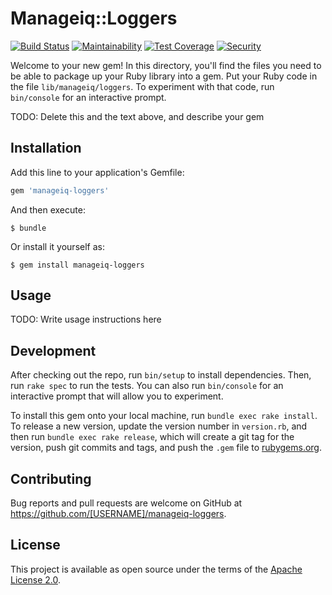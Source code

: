 # Manageiq::Loggers

[![Build Status](https://travis-ci.org/ManageIQ/manageiq-loggers.svg)](https://travis-ci.org/ManageIQ/manageiq-loggers)
[![Maintainability](https://api.codeclimate.com/v1/badges/8d3c9bf77c45a024166b/maintainability)](https://codeclimate.com/github/ManageIQ/manageiq-loggers/maintainability)
[![Test Coverage](https://api.codeclimate.com/v1/badges/8d3c9bf77c45a024166b/test_coverage)](https://codeclimate.com/github/ManageIQ/manageiq-loggers/test_coverage)
[![Security](https://hakiri.io/github/ManageIQ/manageiq-loggers/master.svg)](https://hakiri.io/github/ManageIQ/manageiq-loggers/master)

Welcome to your new gem! In this directory, you'll find the files you need to be able to package up your Ruby library into a gem. Put your Ruby code in the file `lib/manageiq/loggers`. To experiment with that code, run `bin/console` for an interactive prompt.

TODO: Delete this and the text above, and describe your gem

## Installation

Add this line to your application's Gemfile:

```ruby
gem 'manageiq-loggers'
```

And then execute:

    $ bundle

Or install it yourself as:

    $ gem install manageiq-loggers

## Usage

TODO: Write usage instructions here

## Development

After checking out the repo, run `bin/setup` to install dependencies. Then, run `rake spec` to run the tests. You can also run `bin/console` for an interactive prompt that will allow you to experiment.

To install this gem onto your local machine, run `bundle exec rake install`. To release a new version, update the version number in `version.rb`, and then run `bundle exec rake release`, which will create a git tag for the version, push git commits and tags, and push the `.gem` file to [rubygems.org](https://rubygems.org).

## Contributing

Bug reports and pull requests are welcome on GitHub at https://github.com/[USERNAME]/manageiq-loggers.

## License

This project is available as open source under the terms of the [Apache License 2.0](http://www.apache.org/licenses/LICENSE-2.0).
